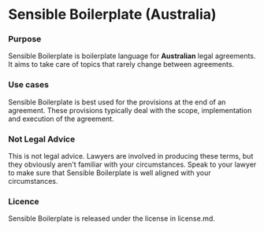 # Sensible Boilerplate (Australia) 

### Purpose

Sensible Boilerplate is boilerplate language for **Australian** legal agreements.  It aims to take care of topics that rarely change between agreements.

### Use cases

Sensible Boilerplate is best used for the provisions at the end of an agreement.  These provisions typically deal with the scope, implementation and execution of the agreement.

### Not Legal Advice

This is not legal advice.  Lawyers are involved in producing these terms, but they obviously aren't familiar with your circumstances.  Speak to your lawyer to make sure that Sensible Boilerplate is well aligned with your circumstances.

### Licence

Sensible Boilerplate is released under the license in license.md.
